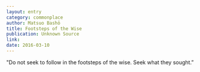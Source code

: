 ```yaml
---
layout: entry
category: commonplace
author: Matsuo Bashō
title: Footsteps of the Wise
publication: Unknown Source
link:
date: 2016-03-10
---
```


"Do not seek to follow in the footsteps of the wise. Seek what they sought.”
